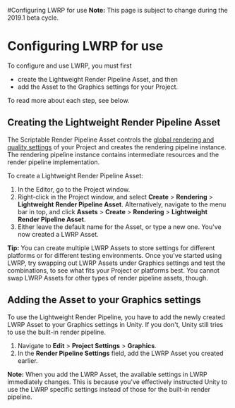 #Configuring LWRP for use
**Note:** This page is subject to change during the 2019.1 beta cycle.

# Configuring LWRP for use

To configure and use LWRP, you must first 

- create the Lightweight Render Pipeline Asset, and then
- add the Asset to the Graphics settings for your Project.

To read more about each step, see below.

## Creating the Lightweight Render Pipeline Asset

The Scriptable Render Pipeline Asset controls the [global rendering and quality settings](lwrp-asset.md) of your Project and creates the rendering pipeline instance. The rendering pipeline instance contains intermediate resources and the render pipeline implementation.

To create a Lightweight Render Pipeline Asset:

1. In the Editor, go to the Project window.
2. Right-click in the Project window, and select  **Create** &gt; **Rendering** > **Lightweight** **Render Pipeline Asset**. Alternatively, navigate to the menu bar in top, and click **Assets** > **Create** > **Rendering** > **Lightweight Render Pipeline Asset**.
3. Either leave the default name for the Asset, or type a new one. You've now created a LWRP Asset.

**Tip:** You can create multiple LWRP Assets to store settings for different platforms or for different testing environments. Once you've started using LWRP, try swapping out LWRP Assets under Graphics settings and test the combinations, to see what fits your Project or platforms best. You cannot swap LWRP Assets for other types of render pipeline assets, though.



## Adding the Asset to your Graphics settings

To use the Lightweight Render Pipeline, you have to add the newly created LWRP Asset to your Graphics settings in Unity. If you don't, Unity still tries to use the built-in render pipeline.

1. Navigate to **Edit** > **Project Settings** > **Graphics**. 
2. In the **Render Pipeline Settings** field, add the LWRP Asset you created earlier.

**Note:** When you add the LWRP Asset, the available settings in LWRP immediately changes. This is because you've effectively instructed Unity to use the LWRP specific settings instead of those for the built-in render pipeline.
